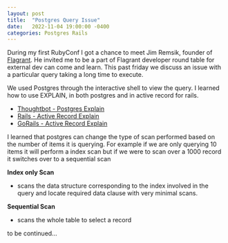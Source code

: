 ```yaml
---
layout: post
title:  "Postgres Query Issue"
date:   2022-11-04 19:00:00 -0400
categories: Postgres Rails
---
```


During my first RubyConf I got a chance to meet Jim Remsik, founder of
[Flagrant](https://www.beflagrant.com/). He invited me to be a part of Flagrant
developer round table for external dev can come and learn. This past friday we
discuss an issue with a particular query taking a long time to execute.

We used Postgres through the interactive shell to view the query.
I learned how to use EXPLAIN, in both postgres and in active record for rails.
- [Thoughtbot - Postgres Explain](https://thoughtbot.com/blog/reading-an-explain-analyze-query-plan)
- [Rails - Active Record Explain](https://guides.rubyonrails.org/active_record_querying.html#running-explain)
- [GoRails - Active Record Explain](https://gorails.com/episodes/activerecord-explain)

I learned that postgres can change the type of scan performed based on the number
of items it is querying. For example if we are only querying 10 items it will
perform a index scan but if we were to scan over a 1000 record it switches over
to a sequential scan

**Index only Scan**
 - scans the data structure corresponding to the index involved in the query and locate required data clause with very minimal scans.

**Sequential Scan**
 - scans the whole table to select a record

to be continued...
